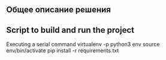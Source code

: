 ## Общее описание решения



## Script to build and run the project
Executing a serial command
virtualenv -p python3 env
source env/bin/activate
pip install -r requirements.txt

